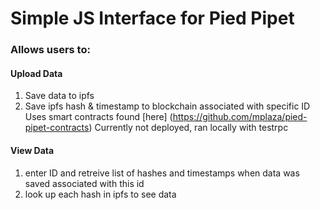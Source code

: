# Simple JS Interface for Pied Pipet 


### Allows users to:

#### Upload Data
1. Save data to ipfs
2. Save ipfs hash & timestamp to blockchain associated with specific ID
Uses smart contracts found [here] (https://github.com/mplaza/pied-pipet-contracts)
Currently not deployed, ran locally with testrpc

#### View Data
1. enter ID and retreive list of hashes and timestamps when data was saved associated with this id
2. look up each hash in ipfs to see data

